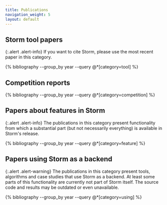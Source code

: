 ```yaml
---
title: Publications
navigation_weight: 5
layout: default
---
```



## Storm tool papers

{:.alert .alert-info}
If you want to cite Storm, please use the most recent paper in this category.

{% bibliography --group_by year --query @*[category=tool] %}

## Competition reports

{% bibliography --group_by year --query @*[category=competition] %}

## Papers about features in Storm

{:.alert .alert-info}
The publications in this category present functionality from which a substantial part (but not necessarily everything) is available in Storm's release.

{% bibliography --group_by year --query @*[category=feature] %}

## Papers using Storm as a backend

{:.alert .alert-warning}
The publications in this category present tools, algorithms and case studies that use Storm as a backend. At least some parts of this functionality are currently not part of Storm itself. The source code and results may be outdated or even unavailable.

{% bibliography --group_by year --query @*[category=using] %}

